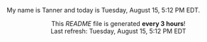 My name is Tanner and today is Tuesday, August 15, 5:12 PM EDT.

<p align="center">This <i>README</i> file is generated <b>every 3 hours</b>!</br>Last refresh: Tuesday, August 15, 5:12 PM EDT<br /></p>
